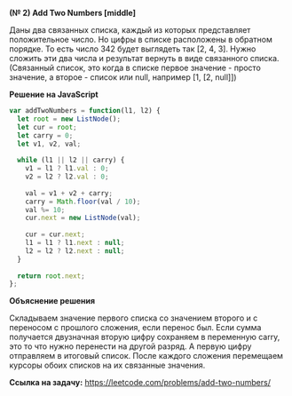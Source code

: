 **(№ 2) Add Two Numbers [middle]**

Даны два связанных списка, каждый из которых представляет положительное число. Но цифры в списке расположены в обратном порядке. То есть число 342 будет выглядеть так [2, 4, 3].
Нужно сложить эти два числа и результат вернуть в виде связанного списка.
(Связанный список, это когда в списке первое значение - просто значение, а второе - список или null, например [1, [2, null]])

**Решение на JavaScript**

```javascript
var addTwoNumbers = function(l1, l2) {
  let root = new ListNode();
  let cur = root;
  let carry = 0;
  let v1, v2, val;
    
  while (l1 || l2 || carry) {
    v1 = l1 ? l1.val : 0;
    v2 = l2 ? l2.val : 0;
      
    val = v1 + v2 + carry;
    carry = Math.floor(val / 10);
    val %= 10;
    cur.next = new ListNode(val);
      
    cur = cur.next;
    l1 = l1 ? l1.next : null;
    l2 = l2 ? l2.next : null;
  }
    
  return root.next;
};
```

**Объяснение решения**

Складываем значение первого списка со значением второго и с переносом с прошлого сложения, если перенос был. Если сумма получается двузначная вторую цифру сохраняем в переменную carry, это то что нужно перенести на другой разряд. А первую цифру отправляем в итоговый список. После каждого сложения перемещаем курсоры обоих списков на их связанные значения.

**Ссылка на задачу:** https://leetcode.com/problems/add-two-numbers/